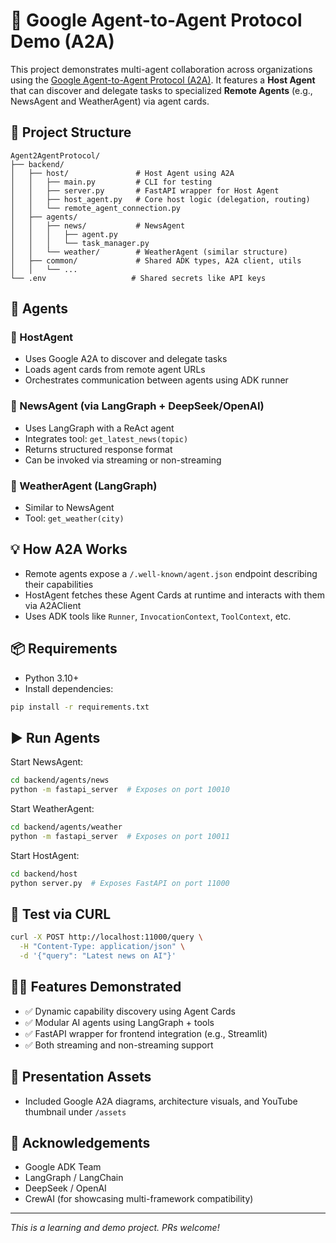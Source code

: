 # 🤖 Google Agent-to-Agent Protocol Demo (A2A)

This project demonstrates multi-agent collaboration across organizations using the [Google Agent-to-Agent Protocol (A2A)](https://ai.google.dev/agents/docs/a2a/overview). It features a **Host Agent** that can discover and delegate tasks to specialized **Remote Agents** (e.g., NewsAgent and WeatherAgent) via agent cards.

## 🚀 Project Structure

```
Agent2AgentProtocol/
├── backend/
│   ├── host/               # Host Agent using A2A
│   │   ├── main.py         # CLI for testing
│   │   ├── server.py       # FastAPI wrapper for Host Agent
│   │   ├── host_agent.py   # Core host logic (delegation, routing)
│   │   └── remote_agent_connection.py
│   ├── agents/
│   │   ├── news/           # NewsAgent
│   │   │   ├── agent.py
│   │   │   └── task_manager.py
│   │   └── weather/        # WeatherAgent (similar structure)
│   ├── common/             # Shared ADK types, A2A client, utils
│   │   └── ...
└── .env                   # Shared secrets like API keys
```

## 🧠 Agents

### 🔹 HostAgent
- Uses Google A2A to discover and delegate tasks
- Loads agent cards from remote agent URLs
- Orchestrates communication between agents using ADK runner

### 🔸 NewsAgent (via LangGraph + DeepSeek/OpenAI)
- Uses LangGraph with a ReAct agent
- Integrates tool: `get_latest_news(topic)`
- Returns structured response format
- Can be invoked via streaming or non-streaming

### 🔸 WeatherAgent (LangGraph)
- Similar to NewsAgent
- Tool: `get_weather(city)`

## 💡 How A2A Works
- Remote agents expose a `/.well-known/agent.json` endpoint describing their capabilities
- HostAgent fetches these Agent Cards at runtime and interacts with them via A2AClient
- Uses ADK tools like `Runner`, `InvocationContext`, `ToolContext`, etc.

## 📦 Requirements
- Python 3.10+
- Install dependencies:

```bash
pip install -r requirements.txt
```

## ▶️ Run Agents

Start NewsAgent:
```bash
cd backend/agents/news
python -m fastapi_server  # Exposes on port 10010
```

Start WeatherAgent:
```bash
cd backend/agents/weather
python -m fastapi_server  # Exposes on port 10011
```

Start HostAgent:
```bash
cd backend/host
python server.py  # Exposes FastAPI on port 11000
```

## 🧪 Test via CURL
```bash
curl -X POST http://localhost:11000/query \
  -H "Content-Type: application/json" \
  -d '{"query": "Latest news on AI"}'
```

## 🧑‍🏫 Features Demonstrated
- ✅ Dynamic capability discovery using Agent Cards
- ✅ Modular AI agents using LangGraph + tools
- ✅ FastAPI wrapper for frontend integration (e.g., Streamlit)
- ✅ Both streaming and non-streaming support

## 📸 Presentation Assets
- Included Google A2A diagrams, architecture visuals, and YouTube thumbnail under `/assets`

## 🙌 Acknowledgements
- Google ADK Team
- LangGraph / LangChain
- DeepSeek / OpenAI
- CrewAI (for showcasing multi-framework compatibility)

---

_This is a learning and demo project. PRs welcome!_

